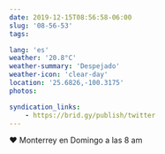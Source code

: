 ```yaml
---
date: 2019-12-15T08:56:58-06:00
slug: '08-56-53'
tags:

lang: 'es'
weather: '20.8°C'
weather-summary: 'Despejado'
weather-icon: 'clear-day'
location: '25.6826,-100.3175'
photos:

syndication_links:
    - https://brid.gy/publish/twitter
---
```

♥️ Monterrey en Domingo a las 8 am